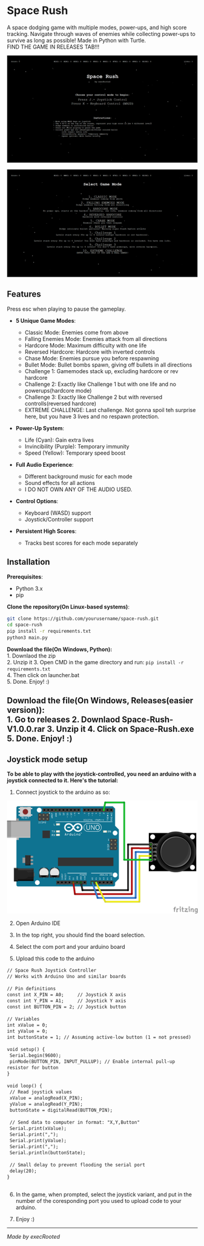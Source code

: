 # Space Rush

A space dodging game with multiple modes, power-ups, and high score tracking. Navigate through waves of enemies while collecting power-ups to survive as long as possible! Made in Python with Turtle.   
FIND THE GAME IN RELEASES TAB!!!


![Alt text](Space-Rush.png)

![Alt text](Space-Rush1.png)




## Features

Press esc when playing to pause the gameplay.

- **5 Unique Game Modes**:
  - Classic Mode: Enemies come from above
  - Falling Enemies Mode: Enemies attack from all directions
  - Hardcore Mode: Maximum difficulty with one life
  - Reversed Hardcore: Hardcore with inverted controls
  - Chase Mode: Enemies pursue you before respawning
  - Bullet Mode: Bullet bombs spawn, giving off bullets in all directions
  - Challenge 1: Gamemodes stack up, excluding hardcore or rev hardcore
  - Challenge 2: Exactly like Challenge 1 but with one life and no powerups(hardcore mode)
  - Challenge 3: Exactly like Сhallenge 2 but with reversed controlls(reversed hardcore)
  - EXTREME CHALLENGE: Last challenge. Not gonna spoil teh surprise here, but you have 3 lives and no respawn protection.

- **Power-Up System**:
  - Life (Cyan): Gain extra lives
  - Invincibility (Purple): Temporary immunity
  - Speed (Yellow): Temporary speed boost

- **Full Audio Experience**:
  - Different background music for each mode
  - Sound effects for all actions
  - I DO NOT OWN ANY OF THE AUDIO USED.

- **Control Options**:
  - Keyboard (WASD) support
  - Joystick/Controller support

- **Persistent High Scores**:
  - Tracks best scores for each mode separately

## Installation

 **Prerequisites**:
   - Python 3.x
   - pip

 **Clone the repository(On Linux-based systems)**:
   ```bash
   git clone https://github.com/yourusername/space-rush.git
   cd space-rush
   pip install -r requirements.txt
   python3 main.py
   ```
   
   **Download the file(On Windows, Python):**  
    1. Downlaod the zip  
    2. Unzip it 
    3. Open CMD in the game directory and run: ```pip install -r requirements.txt ```  
    4. Then click on launcher.bat  
    5. Done. Enjoy! :)  
    
   **Download the file(On Windows, Releases(easier version)):**  
    1. Go to releases
    2. Downlaod Space-Rush-V1.0.0.rar 
    3. Unzip it
    4. Click on Space-Rush.exe 
    5. Done. Enjoy! :)  
---

<h2>Joystick mode setup</h2>

**To be able to play with the joystick-controlled, you need an arduino with a joystick connected to it. Here's the tutorial:**

1. Connect joystick to the arduino as so:

![Alt text](arduino_joystick_connection.png)

2. Open Arduino IDE

3. In the top right, you should find the board selection.

4. Select the com port and your arduino board

5. Upload this code to the arduino

 ```
 // Space Rush Joystick Controller
// Works with Arduino Uno and similar boards

// Pin definitions
const int X_PIN = A0;     // Joystick X axis
const int Y_PIN = A1;     // Joystick Y axis
const int BUTTON_PIN = 2; // Joystick button

// Variables
int xValue = 0;
int yValue = 0;
int buttonState = 1; // Assuming active-low button (1 = not pressed)

void setup() {
  Serial.begin(9600);
  pinMode(BUTTON_PIN, INPUT_PULLUP); // Enable internal pull-up resistor for button
}

void loop() {
  // Read joystick values
  xValue = analogRead(X_PIN);
  yValue = analogRead(Y_PIN);
  buttonState = digitalRead(BUTTON_PIN);
  
  // Send data to computer in format: "X,Y,Button"
  Serial.print(xValue);
  Serial.print(",");
  Serial.print(yValue);
  Serial.print(",");
  Serial.println(buttonState);
  
  // Small delay to prevent flooding the serial port
  delay(20);
}
 
 
  ```
  6.  In the game, when prompted, select the joystick variant, and put in the number of the coresponding port you used to upload code to your arduino.
  
7. Enjoy :)

---

*Made by execRooted*
